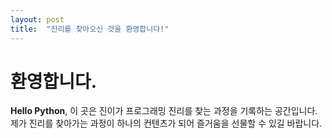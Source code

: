 ```yaml
---
layout: post
title:  "진리를 찾아오신 것을 환영합니다!"
---
```


# 환영합니다.

**Hello Python**, 이 곳은 진이가 프로그래밍 진리를 찾는 과정을 기록하는 공간입니다.
제가 진리를 찾아가는 과정이 하나의 컨텐츠가 되어 즐거움을 선물할 수 있길 바랍니다.
